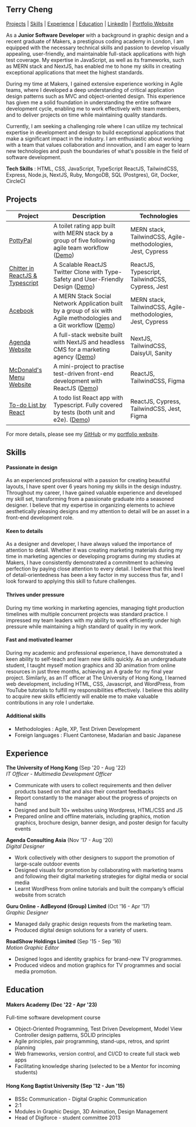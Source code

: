 ## Terry Cheng

[Projects](#projects) | [Skills](#skills) | [Experience](#experience) | [Education](#education) | [LinkedIn](https://www.linkedin.com/in/terryhycheng/) | [Portfolio Website](https://www.terryhycheng.com)

As a **Junior Software Developer** with a background in graphic design and a recent graduate of Makers, a prestigious coding academy in London, I am equipped with the necessary technical skills and passion to develop visually appealing, user-friendly, and maintainable full-stack applications with high test coverage. My expertise in JavaScript, as well as its frameworks, such as MERN stack and NextJS, has enabled me to hone my skills in creating exceptional applications that meet the highest standards.

During my time at Makers, I gained extensive experience working in Agile teams, where I developed a deep understanding of critical application design patterns such as MVC and object-oriented design. This experience has given me a solid foundation in understanding the entire software development cycle, enabling me to work effectively with team members, and to deliver projects on time while maintaining quality standards.

Currently, I am seeking a challenging role where I can utilize my technical expertise in development and design to build exceptional applications that make a significant impact in the industry. I am enthusiastic about working with a team that values collaboration and innovation, and I am eager to learn new technologies and push the boundaries of what's possible in the field of software development.

**Tech Skills** : HTML, CSS, JavaScript, TypeScript ReactJS, TailwindCSS, Express, Node.js, NextJS, Ruby, MongoDB, SQL (Postgres), Git, Docker, CircleCI

## Projects

| Project                                                                                   | Description                                                                                                                                                       | Technologies                                                |
| ----------------------------------------------------------------------------------------- | ----------------------------------------------------------------------------------------------------------------------------------------------------------------- | ----------------------------------------------------------- |
| [PottyPal](https://github.com/terryhycheng/potty-pal)                                     | A toilet rating app built with MERN stack by a group of five following agile team workflow ([Demo](https://potty-pal-frontend.onrender.com/))                     | MERN stack, TailwindCSS, Agile-methodologies, Jest, Cypress |
| [Chitter in ReactJS & Typescript](https://github.com/terryhycheng/frontend-api-challenge) | A Scalable ReactJS Twitter Clone with Type-Safety and User-Friendly Design ([Demo](https://frontend-api-challenge-ten.vercel.app/))                               | ReactJS, Typescript, TailwindCSS, Cypress, Jest             |
| [Acebook](https://github.com/terryhycheng/acebook)                                        | A MERN Stack Social Network Application built by a group of six with Agile methodologies and a Git workflow ([Demo](https://acebook-frontend-gwmk.onrender.com/)) | MERN stack, TailwindCSS, Agile-methodologies, Jest, Cypress |
| [Agenda Website](https://github.com/terryhycheng/agenda)                                  | A full-stack website built with NextJS and headless CMS for a marketing agency ([Demo](https://agconsulting.vercel.app/))                                         | NextJS, TailwindCSS, DaisyUI, Sanity                        |
| [McDonald's Menu Website](https://github.com/terryhycheng/todo-list-react)                | A mini-project to practise test-driven front-end development with ReactJS ([Demo](https://mcdonalds-menu-web.vercel.app/))                                        | ReactJS, TailwindCSS, Figma                                 |
| [To-do List by React](https://github.com/terryhycheng/todo-list-react)                    | A todo list React app with Typescript. Fully covered by tests (both unit and e2e). ([Demo](https://todo-list-react-sooty-mu.vercel.app/))                         | ReactJS, Cypress, TailwindCSS, Jest, Figma                  |

For more details, please see my [GitHub](https://github.com/terryhycheng?tab=repositories) or my [portfolio website](https://www.terryhycheng.com).

## Skills

#### Passionate in design

As an experienced professional with a passion for creating beautiful layouts, I have spent over 6 years honing my skills in the design industry. Throughout my career, I have gained valuable experience and developed my skill set, transforming from a passionate graduate into a seasoned designer. I believe that my expertise in organizing elements to achieve aesthetically pleasing designs and my attention to detail will be an asset in a front-end development role.

#### Keen to details

As a designer and developer, I have always valued the importance of attention to detail. Whether it was creating marketing materials during my time in marketing agencies or developing programs during my studies at Makers, I have consistently demonstrated a commitment to achieving perfection by paying close attention to every detail. I believe that this level of detail-orientedness has been a key factor in my success thus far, and I look forward to applying this skill to future challenges.

#### Thrives under pressure

During my time working in marketing agencies, managing tight production timelines with multiple concurrent projects was standard practice. I impressed my team leaders with my ability to work efficiently under high pressure while maintaining a high standard of quality in my work.

#### Fast and motivated learner

During my academic and professional experience, I have demonstrated a keen ability to self-teach and learn new skills quickly. As an undergraduate student, I taught myself motion graphics and 3D animation from online resources in just three months, achieving an A grade for my final year project. Similarly, as an IT officer at The University of Hong Kong, I learned web development, including HTML, CSS, Javascript, and WordPress, from YouTube tutorials to fulfill my responsibilities effectively. I believe this ability to acquire new skills efficiently will enable me to make valuable contributions in any role I undertake.

#### Additional skills

- Methodologies : Agile, XP, Test Driven Development
- Foreign languages : Fluent Cantonese, Madarian and basic Japanese

## Experience

**The University of Hong Kong** (Sep '20 - Aug '22)  
_IT Officer - Multimedia Development Officer_

- Communicate with users to collect requirements and then deliver products based on that and also their constant feedbacks
- Report constantly to the manager about the progress of projects on hand
- Designed and built 10+ websites using Wordpress, HTML/CSS and JS
- Prepared online and offline materials, including graphics, motion graphics, brochure design, banner design, and poster design for faculty events

**Agenda Consulting Asia** (Nov '17 - Aug '20)  
_Digital Designer_

- Work collectively with other designers to support the promotion of large-scale outdoor events
- Designed visuals for promotion by collaborating with marketing teams and following their digital marketing strategies for digital media or social media
- Learnt WordPress from online tutorials and built the company’s official website from scratch

**Guru Online - AdBeyond (Group) Limited** (Oct '16 - Apr '17)  
_Graphic Designer_

- Managed daily graphic design requests from the marketing team.
- Produced digital design solutions for a variety of users.

**RoadShow Holdings Limited** (Sep '15 - Sep '16)  
_Motion Graphic Editor_

- Designed logos and identity graphics for brand-new TV programmes.
- Produced videos and motion graphics for TV programmes and social media promotion.

## Education

#### Makers Academy (Dec '22 - Apr '23)

Full-time software development course

- Object-Oriented Programming, Test Driven Development, Model View Controller design patterns, SOLID principles
- Agile principles, pair programming, stand-ups, retros, and sprint planning
- Web frameworks, version control, and CI/CD to create full stack web apps
- Facilitating knowledge sharing (selected to be a Mentor for incoming students)

#### Hong Kong Baptist University (Sep '12 - Jun '15)

- BSSc Communication - Digital Graphic Communication
- 2:1
- Modules in Graphic Design, 3D Animation, Design Management
- Head of Digiforce - student committee 2013

